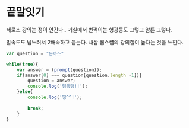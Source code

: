 # 끝말잇기

제로초 강의는 정이 안간다.. 거실에서 번쩍이는 형광등도 그렇고 암튼 그렇다. 

말속도도 넘느려서 2배속하고 듣는다.   새삼 웹스썜의 강의질이 높다는 것을 느낀다. 

```javascript
var question = "돈까스"

while(true){
    var answer = (prompt(question));
    if(answer[0] === question[question.length -1]){
        question = answer;
        console.log('딩동댕!!');
    }else{
        console.log('땡^^!');
      
        break;
    }
}
```

